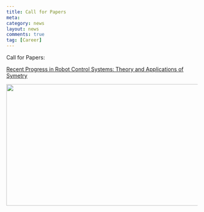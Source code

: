 ```yaml
---
title: Call for Papers
meta: 
category: news
layout: news
comments: true
tag: [Career]
---
```

Call for Papers: 

[Recent Progress in Robot Control Systems: Theory and Applications of Symetry](https://www.mdpi.com/journal/symmetry/special_issues/Recent_Progress_Robot_Control_Systems_Theory_Applications)


<img src="{{site.url}}/images/posts/SI1.png " alt="" width="640" height="320" title="" align="" />


